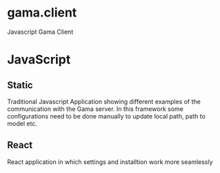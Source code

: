 # gama.client
Javascript Gama Client

# JavaScript
## Static
Traditional Javascript Application showing different examples of the communication with the Gama server. In this framework some configurations need to be done manually to update local path, path to model etc.
## React
React application in which settings and installtion work more seamlessly




